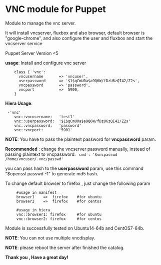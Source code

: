 # VNC module for Puppet

Module to manage the vnc server.

It will install vncserver, fluxbox and also browser, default browser is "google-chrome",
and also configure the user and fluxbox and start the vncserver service 

Puppet Server Version <5

**usage**:
  Install and configure vnc server
  ```puppet 
      class { 'vnc': 
        vncusername       => 'vncuser',
        userpassword      => '$1$qCmU0a$a9Q6W/fDzU6zQI42/Z2s',
        vncpassword       => 'password',
        vncport           =>  5900,
      }
  ```

**Hiera Usage**:
```
 -'vnc'
    vnc::vncusername:   'test1'
    vnc::userpassword:  '$1$qCmU0a$a9Q6W/fDzU6zQI42/Z2s'
    vnc::vncpassword:   'password'
    vnc::vncport:       '5901'
```
**NOTE**: You have to pass the plaintext password for **vncpassword** param.

**Recommended** : change the vncserver password manually, instead of passing plaintext to vncpassword.
```	 cmd : '$vncpasswd /home/vncuser/.vnc/passwd' ```


you can pass hash to the **userpassword** param, use this command "$openssl passwd -1" to generate md5 hash.


To change default browser to firefox , just change the following param
```
     #usage in manifest
     browser1    =>  firefox    #for ubuntu
     browser2    =>  firefox    #for centos
```
``` 
     #usage in hiera
     vnc::browser1: firefox 	#for ubuntu
     vnc::browser2: firefox     #for centos
```

Module is successfully tested on Ubuntu14-64b and CentOS7-64b.

**NOTE**: You can not use multiple vncdisplay.

**NOTE**: please reboot the server after finished the catalog.

**Thank you , Have a great day!**

